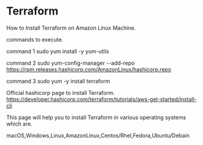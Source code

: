 # Terraform
How to Install Terraform on Amazon Linux Machine.

commands to execute.


command 1 sudo yum install -y yum-utils

command 2 sudo yum-config-manager --add-repo https://rpm.releases.hashicorp.com/AmazonLinux/hashicorp.repo

command 3 sudo yum -y install terraform

Official hashicorp page to install Terraform.
https://developer.hashicorp.com/terraform/tutorials/aws-get-started/install-cli

This page will help you to install Terraform in various operating systems which are.

macOS,Windows,Linux,AmazonLinux,Centos/Rhel,Fedora,Ubuntu/Debain
